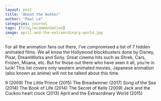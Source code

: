 ```yaml
---
layout: post
title: "About the Author"
author: "Paul Le"
categories: journal
tags: [film,recommendation]
image: april-and-the-extraordinary-world.jpg
---
```


For all the animation fans out there, I’ve compromised a list of 7 hidden animated films. We all know the Hollywood blockbusters done by Disney, Pixar, DreamWorks and Sony. Great cinema hits such as Shrek, Cars, Frozen, Moana, etc. But for those out there who have seen it all, you’re in luck! This list covers only western animated movies, Japanese animation (also known as anime) will not be talked about this time. 


9 (2009)
The Little Prince (2015)
The Breadwinner (2017)
Song of the Sea (2014)
The Book of Life (2014)
The Secret of Kells (2009)
Jack and the Cuckoo heart clock (2013)
April and the Extraordinary World (2015)
